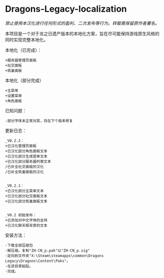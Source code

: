 # Dragons-Legacy-localization
*禁止使用本汉化进行任何形式的盈利、二次发布等行为。转载需保留原作者署名。*

本项目是一个对于龙之日遗产版本的本地化方案，旨在尽可能保持游戏原生风格的同时实现完整本地化。


本地化（已完成）：

    +服务器管理员面板
    +社交面板
    +筑巢面板

本地化（部分完成）

    +主菜单
    +设置菜单
    +角色面板


已知问题：

    -部分字体未正常对其，将在下个版本修复


更新日志：

    _V0.2.2：
    +已汉化管理员面板
	+已汉化部分角色面板文本
	+已汉化部分生成菜单文本
	+已汉化部分服务器列表文本
    /已补全社交面板的汉化
	/已补全筑巢面板的汉化
	
	
    _V0.2.1：
    +已汉化部分主菜单文本
    +已汉化部分社交面板文本
    +已汉化部分筑巢面板文本


    _V0.2 初始发布：
    +已添加对中文字体的支持
    +已汉化聊天框背景的文本


安装方法：

    -下载全部压缩包
    -解压缩，复制"ZH-CN_p.pak"以"ZH-CN_p.sig"
    -定向到文件夹"X:\Steam\steamapps\common\Dragons Legacy\Dragons\Content\Paks"。
    -在该目录粘贴。
    -完成。
